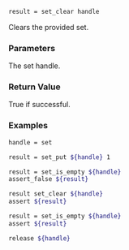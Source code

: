 ```sh
result = set_clear handle
```

Clears the provided set.

### Parameters

The set handle.

### Return Value

True if successful.

### Examples

```sh
handle = set

result = set_put ${handle} 1

result = set_is_empty ${handle}
assert_false ${result}

result set_clear ${handle}
assert ${result}

result = set_is_empty ${handle}
assert ${result}

release ${handle}
```
